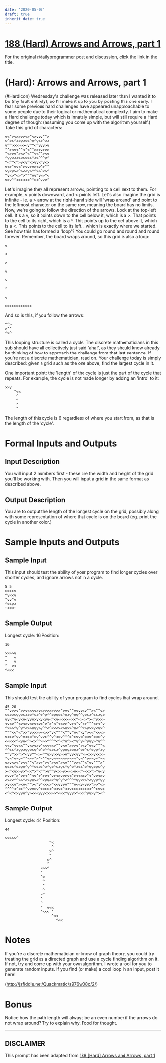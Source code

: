 ```yaml
---
date: '2020-05-03'
draft: true
inherit_date: true
---
```


# [188 (Hard) Arrows and Arrows, part 1](https://www.reddit.com/r/dailyprogrammer/comments/2m82yz/20141114_challenge_188_hard_arrows_and_arrows/)

For the original [r/dailyprogrammer](https://www.reddit.com/r/dailyprogrammer/) post and discussion, click the link in the title.

#  (Hard): Arrows and Arrows, part 1
(#HardIcon)
Wednesday's challenge was released later than I wanted it to be (my fault entirely), so I'll make it up to you by posting this one early. I fear some previous hard challenges have appeared unapproachable to some people due to their logical or mathematical complexity. I aim to make a Hard challenge today which is innately simple, but will still require a Hard degree of thought (assuming you come up with the algorithm yourself.)
Take this grid of characters:


```
v<^><>>v><>^<>vvv^^>
>^<>^<<v<>>^v^v><^<<
v^^>>>>>><v^^<^vvv>v
^^><v<^^<^<^^>>>v>v>
^<>vv^><>^<^^<<^^><v
^vv<<<><>>>>^<>^^^v^
^<^^<^>v<v^<>vv<^v<>
v<>^vv<^>vv>v><v^>^^
>v<v><^><<v>^^>>^<>^
^v<>^<>^>^^^vv^v>>^<
v>v^^<>><<<^^><^vvv^
```
Let's imagine they all represent arrows, pointing to a cell next to them. For example, v points downward, and < points left. Let's also imagine the grid is infinite - ie. a > arrow at the right-hand side will 'wrap around' and point to the leftmost character on the same row, meaning the board has no limits. Now, we're going to follow the direction of the arrows. Look at the top-left cell. It's a v, so it points down to the cell below it, which is a >. That points to the cell to its right, which is a ^. This points up to the cell above it, which is a <. This points to the cell to its left... which is exactly where we started. See how this has formed a 'loop'? You could go round and round and round forever. Remember, the board wraps around, so this grid is also a loop:


```
v
```

```
<
```

```
>
```

```
v
```

```
>
```

```
^
```

```
<
```

```
>>>>>>>>>>>>
```
And so is this, if you follow the arrows:


```
^^>
>^^
^>^
```
This looping structure is called a cycle. The discrete mathematicians in this sub should have all collectively just said 'aha!', as they should know already be thinking of how to approach the challenge from that last sentence. If you're not a discrete mathematician, read on. Your challenge today is simply described: given a grid such as the one above, find the largest cycle in it.

One important point: the 'length' of the cycle is just the part of the cycle that repeats. For example, the cycle is not made longer by adding an 'intro' to it:


```
>>v
    ^<<
     ^
     ^
     ^
     ^
```
The length of this cycle is 6 regardless of where you start from, as that is the length of the 'cycle'.

# Formal Inputs and Outputs
## Input Description
You will input 2 numbers first - these are the width and height of the grid you'll be working with. Then you will input a grid in the same format as described above.

## Output Description
You are to output the length of the longest cycle on the grid, possibly along with some representation of where that cycle is on the board (eg. print the cycle in another color.)

# Sample Inputs and Outputs
## Sample Input
This input should test the ability of your program to find longer cycles over shorter cycles, and ignore arrows not in a cycle.


```
5 5
>>>>v
^v<<v
^vv^v
^>>v<
^<<<^
```
## Sample Output
Longest cycle: 16
Position:


```
16
```

```
>>>>v
^   v
^   v
^  v<
^<<<
```
## Sample Input
This should test the ability of your program to find cycles that wrap around.


```
45 20
^^v>>v^>>v<<<v>v<>>>>>>>>^vvv^^vvvv<v^^><^^v>
>><<>vv<><<<^><^<^v^^<vv>>^v<v^vv^^v<><^>><v<
vv<^v<v<v<vvv>v<v<vv<^<v<<<<<<<<^<><>^><^v>>>
<v<v^^<v<>v<>v<v<^v^>^<^<<v>^v><^v^>>^^^<><^v
^>>>^v^v^<>>vvv>v^^<^<<<><>v>>^v<^^<>v>>v<v>^
^^^<<^<^>>^v>>>>><>>^v<^^^<^^v^v<^<v^><<^<<<>
v<>v^vv^v<><^>v^vv>^^v^<>v^^^>^>vv<^<<v^<<>^v
<<<<<^<vv<^><>^^>>>^^^^<^<^v^><^v^v>^vvv>^v^^
<<v^<v<<^^v<>v>v^<<<<<>^^v<v^>>>v^><v^v<v^^^<
^^>>^<vv<vv<>v^<^<^^><><^vvvv<<v<^<<^>^>vv^<v
^^v^>>^>^<vv^^<>>^^v>v>>v>>v^vv<vv^>><>>v<<>>
^v<^v<v>^^<>>^>^>^^v>v<<<<<>><><^v<^^v><v>^<<
v>v<><^v<<^^<^>v>^><^><v^><v^^^>><^^<^vv^^^>^
v><>^><vv^v^^>><>^<^v<^><v>^v^<^<>>^<^vv<v>^v
><^<v>>v>^<<^>^<^^>v^^v<>>v><<>v<<^><<>^>^v<v
>vv>^>^v><^^<v^>^>v<^v><>vv>v<^><<<<v^<^vv<>v
<><<^^>>^<>vv><^^<vv<<^v^v^<^^^^vv<<>^<vvv^vv
>v<<v^><v<^^><^v^<<<>^<<vvvv^^^v<<v>vv>^>>^<>
^^^^<^<>^^vvv>v^<<>><^<<v>^<<v>>><>>><<^^>vv>
<^<^<>vvv^v><<<vvv<>>>>^<<<^vvv>^<<<^vv>v^><^
```
## Sample Output
Longest cycle: 44
Position:


```
44
```

```
>>>>>^
                    ^<
                     ^
                    >^
                    ^
                   >^
                   ^
                >>>^
                ^
                ^<
                 ^
                 ^
                 ^
                >^
                ^
                ^
                ^  v<<
                ^<<< ^
                     ^<<
                       ^<<
```
# Notes
If you're a discrete mathematician or know of graph theory, you could try treating the grid as a directed graph and use a cycle finding algorithm on it. If not, try and come up with your own algorithm. I wrote a tool for you to generate random inputs. If you find (or make) a cool loop in an input, post it here!

(http://jsfiddle.net/Quackmatic/s976w08c/2/)
# Bonus
Notice how the path length will always be an even number if the arrows do not wrap around? Try to explain why. Food for thought.


----
## **DISCLAIMER**
This prompt has been adapted from [188 [Hard] Arrows and Arrows, part 1](https://www.reddit.com/r/dailyprogrammer/comments/2m82yz/20141114_challenge_188_hard_arrows_and_arrows/
)
